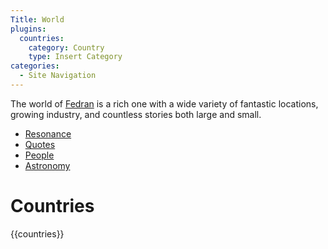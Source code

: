 ```yaml
---
Title: World
plugins:
  countries:
    category: Country
    type: Insert Category
categories:
  - Site Navigation
---
```


The world of [Fedran](/) is a rich one with a wide variety of fantastic locations, growing industry, and countless stories both large and small.

* [Resonance]()
* [Quotes]()
* [People]()
* [Astronomy]()

# Countries

{{countries}}
